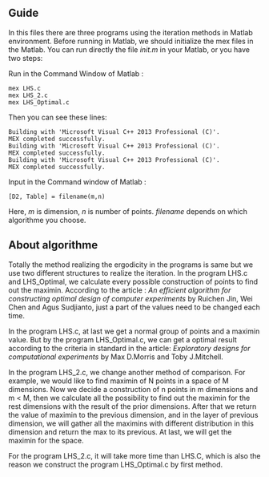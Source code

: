 ## Guide
In this files there are three programs using the iteration methods in Matlab environment. Before running in Matlab, we should initialize the mex files in the Matlab.  You can run directly the file _init.m_ in your Matlab, or you have two steps:

  Run in the Command Window of Matlab :

    mex LHS.c
    mex LHS_2.c
    mex LHS_Optimal.c

  Then you can see these lines:

    Building with 'Microsoft Visual C++ 2013 Professional (C)'.
    MEX completed successfully.
    Building with 'Microsoft Visual C++ 2013 Professional (C)'.
    MEX completed successfully.
    Building with 'Microsoft Visual C++ 2013 Professional (C)'.
    MEX completed successfully.

  Input in the Command window of Matlab : 

    [D2, Table] = filename(m,n)

Here, _m_ is dimension, _n_ is number of points. _filename_ depends on which algorithme you choose.

## About algorithme

Totally the method realizing the ergodicity in the programs is same but we use two different structures to realize the iteration. 
In the program LHS.c and LHS_Optimal, we calculate every possible construction of points to find out the maximin. According to the article : _An efficient algorithm for constructing optimal design of computer experiments_ by Ruichen Jin, Wei Chen and Agus Sudjianto, just a part of the values need to be changed each time.

In the program LHS.c, at last we get a normal group of points and a maximin value. But by the program LHS_Optimal.c, we can get a optimal result according to the criteria in standard in the article: _Exploratory designs for computational experiments_ by Max D.Morris and Toby J.Mitchell.

In the program LHS_2.c, we change another method of comparison. For example, we would like to find maximin of N points in a space of M dimensions. Now we decide a construction of n points in m dimensions and m < M, then we calculate all the possibility to find out the maximin for the rest dimensions with the result of the prior dimensions. After that we return the value of maximin to the previous dimension, and in the layer of previous dimension, we will gather all the maximins with different distribution in this dimension and return the max to its previous. At last, we will get the maximin for the space.

For the program LHS_2.c, it will take more time than LHS.C, which is also the reason we construct the program LHS_Optimal.c by first method.
